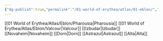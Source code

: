 ```yaml
---
{"dg-publish":true,"permalink":"/01-world-of-erythea/atlas/01-eblon/","title":"Continent of Eblon","pinned":true,"tags":["Location"],"noteIcon":"lamp"}
---
```


[[01 World of Erythea/Atlas/Eblon/Pharousia\|Pharousia]]
[[01 World of Erythea/Atlas/Eblon/Valcour\|Valcour]]
[[Izbudar\|Izbudar]]
[[Novaheim\|Novaheim]]
[[Dorn\|Dorn]]
[[Astrazul\|Astrazul]]
[[Alta\|Alta]]